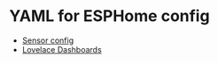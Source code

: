 
# YAML for ESPHome config

* [Sensor config](esphome-presence.yaml)
* [Lovelace Dashboards](lovelace)
